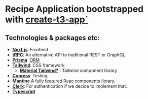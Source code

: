 # Recipe Application bootstrapped with [create-t3-app`](https://create.t3.gg/)


## Technologies & packages etc:
- [**Next.js**](https://nextjs.org/): Frontend
- [**tRPC**](https://trpc.io/): An alternative API to traditional REST or GraphQL
- [**Prisma**](https://www.prisma.io/): [ORM](https://www.prisma.io/dataguide/types/relational/what-is-an-orm#what-is-an-orm)
- [**Tailwind**](https://tailwindcss.com/): CSS framework
  - [**Material Tailwind?**](https://www.material-tailwind.com/) : Tailwind component library
- [**Cypress**](https://www.cypress.io/ ): Testing
- [**Mantine**](https://mantine.dev/core/list/) A fully featured Reac components library.
- [**Clerk**](https://clerk.com/): For authentication if we decide to implement that.
- [**Typescript**](https://www.typescriptlang.org/) 
